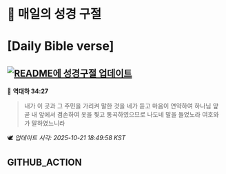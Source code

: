 # 🙏 매일의 성경 구절
# [Daily Bible verse]
## [![README에 성경구절 업데이트](https://github.com/DONGSUKA/first_test/actions/workflows/update-readme-bible.yml/badge.svg)](https://github.com/DONGSUKA/first_test/actions/workflows/update-readme-bible.yml)
<!-- START_BIBLE_VERSE -->
📖 **역대하 34:27**
> 내가 이 곳과 그 주민을 가리켜 말한 것을 네가 듣고 마음이 연약하여 하나님 앞 곧 내 앞에서 겸손하여 옷을 찢고 통곡하였으므로 나도네 말을 들었노라 여호와가 말하였느니라

🕊️ _업데이트 시각: 2025-10-21 18:49:58 KST_
  <!-- END_BIBLE_VERSE -->
## GITHUB_ACTION

